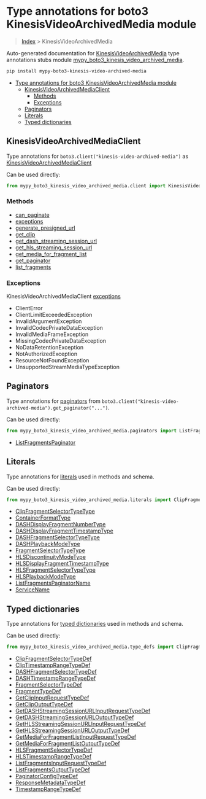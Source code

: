 # Type annotations for boto3 KinesisVideoArchivedMedia module

> [Index](..) > KinesisVideoArchivedMedia

Auto-generated documentation for
[KinesisVideoArchivedMedia](https://boto3.amazonaws.com/v1/documentation/api/latest/reference/services/kinesis-video-archived-media.html#KinesisVideoArchivedMedia)
type annotations stubs module
[mypy_boto3_kinesis_video_archived_media](https://pypi.org/project/mypy-boto3-kinesis-video-archived-media/).

```bash
pip install mypy-boto3-kinesis-video-archived-media
```

- [Type annotations for boto3 KinesisVideoArchivedMedia module](#type-annotations-for-boto3-kinesisvideoarchivedmedia-module)
  - [KinesisVideoArchivedMediaClient](#kinesisvideoarchivedmediaclient)
    - [Methods](#methods)
    - [Exceptions](#exceptions)
  - [Paginators](#paginators)
  - [Literals](#literals)
  - [Typed dictionaries](#typed-dictionaries)

## KinesisVideoArchivedMediaClient

Type annotations for `boto3.client("kinesis-video-archived-media")` as
[KinesisVideoArchivedMediaClient](./client.md)

Can be used directly:

```python
from mypy_boto3_kinesis_video_archived_media.client import KinesisVideoArchivedMediaClient
```

### Methods

- [can_paginate](./client.md#can_paginate)
- [exceptions](./client.md#exceptions)
- [generate_presigned_url](./client.md#generate_presigned_url)
- [get_clip](./client.md#get_clip)
- [get_dash_streaming_session_url](./client.md#get_dash_streaming_session_url)
- [get_hls_streaming_session_url](./client.md#get_hls_streaming_session_url)
- [get_media_for_fragment_list](./client.md#get_media_for_fragment_list)
- [get_paginator](./client.md#get_paginator)
- [list_fragments](./client.md#list_fragments)

### Exceptions

KinesisVideoArchivedMediaClient [exceptions](./client.md#exceptions)

- ClientError
- ClientLimitExceededException
- InvalidArgumentException
- InvalidCodecPrivateDataException
- InvalidMediaFrameException
- MissingCodecPrivateDataException
- NoDataRetentionException
- NotAuthorizedException
- ResourceNotFoundException
- UnsupportedStreamMediaTypeException

## Paginators

Type annotations for [paginators](./paginators.md) from
`boto3.client("kinesis-video-archived-media").get_paginator("...")`.

Can be used directly:

```python
from mypy_boto3_kinesis_video_archived_media.paginators import ListFragmentsPaginator, ...
```

- [ListFragmentsPaginator](./paginators.md#listfragmentspaginator)

## Literals

Type annotations for [literals](./literals.md) used in methods and schema.

Can be used directly:

```python
from mypy_boto3_kinesis_video_archived_media.literals import ClipFragmentSelectorTypeType, ...
```

- [ClipFragmentSelectorTypeType](./literals.md#clipfragmentselectortypetype)
- [ContainerFormatType](./literals.md#containerformattype)
- [DASHDisplayFragmentNumberType](./literals.md#dashdisplayfragmentnumbertype)
- [DASHDisplayFragmentTimestampType](./literals.md#dashdisplayfragmenttimestamptype)
- [DASHFragmentSelectorTypeType](./literals.md#dashfragmentselectortypetype)
- [DASHPlaybackModeType](./literals.md#dashplaybackmodetype)
- [FragmentSelectorTypeType](./literals.md#fragmentselectortypetype)
- [HLSDiscontinuityModeType](./literals.md#hlsdiscontinuitymodetype)
- [HLSDisplayFragmentTimestampType](./literals.md#hlsdisplayfragmenttimestamptype)
- [HLSFragmentSelectorTypeType](./literals.md#hlsfragmentselectortypetype)
- [HLSPlaybackModeType](./literals.md#hlsplaybackmodetype)
- [ListFragmentsPaginatorName](./literals.md#listfragmentspaginatorname)
- [ServiceName](./literals.md#servicename)

## Typed dictionaries

Type annotations for [typed dictionaries](./type_defs.md) used in methods and
schema.

Can be used directly:

```python
from mypy_boto3_kinesis_video_archived_media.type_defs import ClipFragmentSelectorTypeDef, ...
```

- [ClipFragmentSelectorTypeDef](./type_defs.md#clipfragmentselectortypedef)
- [ClipTimestampRangeTypeDef](./type_defs.md#cliptimestamprangetypedef)
- [DASHFragmentSelectorTypeDef](./type_defs.md#dashfragmentselectortypedef)
- [DASHTimestampRangeTypeDef](./type_defs.md#dashtimestamprangetypedef)
- [FragmentSelectorTypeDef](./type_defs.md#fragmentselectortypedef)
- [FragmentTypeDef](./type_defs.md#fragmenttypedef)
- [GetClipInputRequestTypeDef](./type_defs.md#getclipinputrequesttypedef)
- [GetClipOutputTypeDef](./type_defs.md#getclipoutputtypedef)
- [GetDASHStreamingSessionURLInputRequestTypeDef](./type_defs.md#getdashstreamingsessionurlinputrequesttypedef)
- [GetDASHStreamingSessionURLOutputTypeDef](./type_defs.md#getdashstreamingsessionurloutputtypedef)
- [GetHLSStreamingSessionURLInputRequestTypeDef](./type_defs.md#gethlsstreamingsessionurlinputrequesttypedef)
- [GetHLSStreamingSessionURLOutputTypeDef](./type_defs.md#gethlsstreamingsessionurloutputtypedef)
- [GetMediaForFragmentListInputRequestTypeDef](./type_defs.md#getmediaforfragmentlistinputrequesttypedef)
- [GetMediaForFragmentListOutputTypeDef](./type_defs.md#getmediaforfragmentlistoutputtypedef)
- [HLSFragmentSelectorTypeDef](./type_defs.md#hlsfragmentselectortypedef)
- [HLSTimestampRangeTypeDef](./type_defs.md#hlstimestamprangetypedef)
- [ListFragmentsInputRequestTypeDef](./type_defs.md#listfragmentsinputrequesttypedef)
- [ListFragmentsOutputTypeDef](./type_defs.md#listfragmentsoutputtypedef)
- [PaginatorConfigTypeDef](./type_defs.md#paginatorconfigtypedef)
- [ResponseMetadataTypeDef](./type_defs.md#responsemetadatatypedef)
- [TimestampRangeTypeDef](./type_defs.md#timestamprangetypedef)
